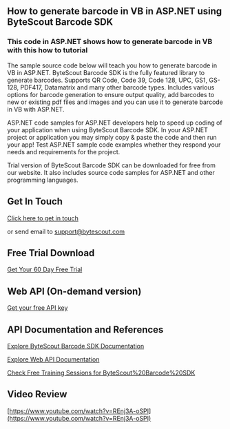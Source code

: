 ## How to generate barcode in VB in ASP.NET using ByteScout Barcode SDK

### This code in ASP.NET shows how to generate barcode in VB with this how to tutorial

The sample source code below will teach you how to generate barcode in VB in ASP.NET. ByteScout Barcode SDK is the fully featured library to generate barcodes. Supports QR Code, Code 39, Code 128, UPC, GS1, GS-128, PDF417, Datamatrix and many other barcode types. Includes various options for barcode generation to ensure output quality, add barcodes to new or existing pdf files and images and you can use it to generate barcode in VB with ASP.NET.

ASP.NET code samples for ASP.NET developers help to speed up coding of your application when using ByteScout Barcode SDK. In your ASP.NET project or application you may simply copy & paste the code and then run your app! Test ASP.NET sample code examples whether they respond your needs and requirements for the project.

Trial version of ByteScout Barcode SDK can be downloaded for free from our website. It also includes source code samples for ASP.NET and other programming languages.

## Get In Touch

[Click here to get in touch](https://bytescout.zendesk.com/hc/en-us/requests/new?subject=ByteScout%20Barcode%20SDK%20Question)

or send email to [support@bytescout.com](mailto:support@bytescout.com?subject=ByteScout%20Barcode%20SDK%20Question) 

## Free Trial Download

[Get Your 60 Day Free Trial](https://bytescout.com/download/web-installer?utm_source=github-readme)

## Web API (On-demand version)

[Get your free API key](https://pdf.co/documentation/api?utm_source=github-readme)

## API Documentation and References

[Explore ByteScout Barcode SDK Documentation](https://bytescout.com/documentation/index.html?utm_source=github-readme)

[Explore Web API Documentation](https://pdf.co/documentation/api?utm_source=github-readme)

[Check Free Training Sessions for ByteScout%20Barcode%20SDK](https://academy.bytescout.com/)

## Video Review

[https://www.youtube.com/watch?v=REnj3A-oSPI](https://www.youtube.com/watch?v=REnj3A-oSPI)